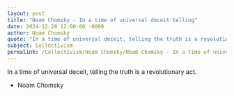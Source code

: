 ```yaml
---
layout: post
title: "Noam Chomsky - In a time of universal deceit telling"
date: 2024-12-28 12:00:00 -0000
author: Noam Chomsky
quote: "In a time of universal deceit, telling the truth is a revolutionary act."
subject: Collectivism
permalink: /Collectivism/Noam Chomsky/Noam Chomsky - In a time of universal deceit telling
---
```


In a time of universal deceit, telling the truth is a revolutionary act.

- Noam Chomsky
